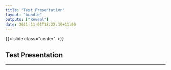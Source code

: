 ```yaml
---
title: "Test Presentation"
layout: "bundle"
outputs: ["Reveal"]
date: 2021-11-01T18:22:19+11:00
---
```


{{< slide class="center" >}}

## Test Presentation

---

